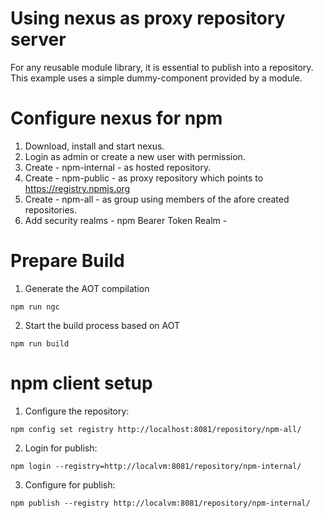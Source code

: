 # Using nexus as proxy repository server 

For any reusable module library, it is essential to publish into a repository. This example uses a simple dummy-component provided by a module. 


# Configure nexus for npm

1. Download, install and start nexus.
2. Login as admin or create a new user with permission.
3. Create - npm-internal - as hosted repository.
4. Create - npm-public - as proxy repository which points to https://registry.npmjs.org
5. Create - npm-all - as group using members of the afore created repositories. 
6. Add security realms - npm Bearer Token Realm - 

# Prepare Build 

1. Generate the AOT compilation
```
npm run ngc 
```
2. Start the build process based on AOT
```
npm run build
```

# npm client setup 

1. Configure the repository:

```
npm config set registry http://localhost:8081/repository/npm-all/
```

2. Login for publish:

```
npm login --registry=http://localvm:8081/repository/npm-internal/ 
```

3. Configure for publish:

```
npm publish --registry http://localvm:8081/repository/npm-internal/ 
```









